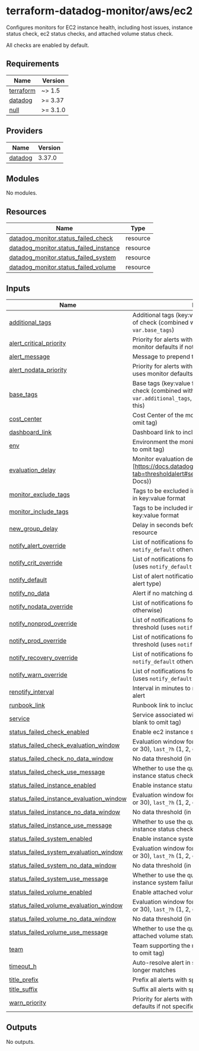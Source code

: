 # terraform-datadog-monitor/aws/ec2

Configures monitors for EC2 instance health, including host issues, instance status check, ec2 status checks, and attached volume status check.

All checks are enabled by default.

<!-- BEGIN_TF_DOCS -->
## Requirements

| Name | Version |
|------|---------|
| <a name="requirement_terraform"></a> [terraform](#requirement\_terraform) | ~> 1.5 |
| <a name="requirement_datadog"></a> [datadog](#requirement\_datadog) | >= 3.37 |
| <a name="requirement_null"></a> [null](#requirement\_null) | >= 3.1.0 |

## Providers

| Name | Version |
|------|---------|
| <a name="provider_datadog"></a> [datadog](#provider\_datadog) | 3.37.0 |

## Modules

No modules.

## Resources

| Name | Type |
|------|------|
| [datadog_monitor.status_failed_check](https://registry.terraform.io/providers/datadog/datadog/latest/docs/resources/monitor) | resource |
| [datadog_monitor.status_failed_instance](https://registry.terraform.io/providers/datadog/datadog/latest/docs/resources/monitor) | resource |
| [datadog_monitor.status_failed_system](https://registry.terraform.io/providers/datadog/datadog/latest/docs/resources/monitor) | resource |
| [datadog_monitor.status_failed_volume](https://registry.terraform.io/providers/datadog/datadog/latest/docs/resources/monitor) | resource |

## Inputs

| Name | Description | Type | Default | Required |
|------|-------------|------|---------|:--------:|
| <a name="input_additional_tags"></a> [additional\_tags](#input\_additional\_tags) | Additional tags (key:value format) to add to this type of check (combined with `local.tags` and `var.base_tags`) | `list(string)` | `[]` | no |
| <a name="input_alert_critical_priority"></a> [alert\_critical\_priority](#input\_alert\_critical\_priority) | Priority for alerts within critical threshold (P1-P5, uses monitor defaults if not specified) | `string` | `null` | no |
| <a name="input_alert_message"></a> [alert\_message](#input\_alert\_message) | Message to prepend to alert notifications | `string` | `"Alert"` | no |
| <a name="input_alert_nodata_priority"></a> [alert\_nodata\_priority](#input\_alert\_nodata\_priority) | Priority for alerts within warning threshold (P1-P5, uses monitor defaults if not specified) | `string` | `null` | no |
| <a name="input_base_tags"></a> [base\_tags](#input\_base\_tags) | Base tags (key:value format) to add to this type of check (combined with `local.tags` and `var.additional_tags`, generally you should not change this) | `list(string)` | <pre>[<br>  "resource:ec2"<br>]</pre> | no |
| <a name="input_cost_center"></a> [cost\_center](#input\_cost\_center) | Cost Center of the monitored resource (leave blank to omit tag) | `string` | `null` | no |
| <a name="input_dashboard_link"></a> [dashboard\_link](#input\_dashboard\_link) | Dashboard link to include in message | `string` | `null` | no |
| <a name="input_env"></a> [env](#input\_env) | Environment the monitored resource is in (leave blank to omit tag) | `string` | `null` | no |
| <a name="input_evaluation_delay"></a> [evaluation\_delay](#input\_evaluation\_delay) | Monitor evaluation delay (see [https://docs.datadoghq.com/monitors/configuration/?tab=thresholdalert#set-alert-conditions](Datadog Docs)) | `number` | `900` | no |
| <a name="input_monitor_exclude_tags"></a> [monitor\_exclude\_tags](#input\_monitor\_exclude\_tags) | Tags to be excluded in the monitoring query. Specify in key:value format | `list(string)` | `[]` | no |
| <a name="input_monitor_include_tags"></a> [monitor\_include\_tags](#input\_monitor\_include\_tags) | Tags to be included in the monitoring query. Specify in key:value format | `list(string)` | `[]` | no |
| <a name="input_new_group_delay"></a> [new\_group\_delay](#input\_new\_group\_delay) | Delay in seconds before generating alerts for a new resource | `number` | `300` | no |
| <a name="input_notify_alert_override"></a> [notify\_alert\_override](#input\_notify\_alert\_override) | List of notifications for alerts in critical threshold (uses `notify_default` otherwise) | `list(string)` | `[]` | no |
| <a name="input_notify_crit_override"></a> [notify\_crit\_override](#input\_notify\_crit\_override) | List of notifications for 24x7 alerts in critical threshold (uses `notify_default` otherwise) | `list(string)` | `[]` | no |
| <a name="input_notify_default"></a> [notify\_default](#input\_notify\_default) | List of alert notifications (can be overridden based on alert type) | `list(string)` | n/a | yes |
| <a name="input_notify_no_data"></a> [notify\_no\_data](#input\_notify\_no\_data) | Alert if no matching data is found | `bool` | `false` | no |
| <a name="input_notify_nodata_override"></a> [notify\_nodata\_override](#input\_notify\_nodata\_override) | List of notifications for no data (uses `notify_default` otherwise) | `list(string)` | `[]` | no |
| <a name="input_notify_nonprod_override"></a> [notify\_nonprod\_override](#input\_notify\_nonprod\_override) | List of notifications for non-prod alerts in critical threshold (uses `notify_default` otherwise) | `list(string)` | `[]` | no |
| <a name="input_notify_prod_override"></a> [notify\_prod\_override](#input\_notify\_prod\_override) | List of notifications for 12x5 prod alerts in critical threshold (uses `notify_default` otherwise) | `list(string)` | `[]` | no |
| <a name="input_notify_recovery_override"></a> [notify\_recovery\_override](#input\_notify\_recovery\_override) | List of notifications for alert recovery (uses `notify_default` otherwise) | `list(string)` | `[]` | no |
| <a name="input_notify_warn_override"></a> [notify\_warn\_override](#input\_notify\_warn\_override) | List of notifications for alerts in warning threshold (uses `notify_default` otherwise) | `list(string)` | `[]` | no |
| <a name="input_renotify_interval"></a> [renotify\_interval](#input\_renotify\_interval) | Interval in minutes to re-send notifications about an alert | `number` | `0` | no |
| <a name="input_runbook_link"></a> [runbook\_link](#input\_runbook\_link) | Runbook link to include in message | `string` | `null` | no |
| <a name="input_service"></a> [service](#input\_service) | Service associated with the monitored resource (leave blank to omit tag) | `string` | `null` | no |
| <a name="input_status_failed_check_enabled"></a> [status\_failed\_check\_enabled](#input\_status\_failed\_check\_enabled) | Enable ec2 instance status check monitor | `bool` | `true` | no |
| <a name="input_status_failed_check_evaluation_window"></a> [status\_failed\_check\_evaluation\_window](#input\_status\_failed\_check\_evaluation\_window) | Evaluation window for monitor (`last_?m` (1, 5, 10, 15, or 30), `last_?h` (1, 2, or 4), or `last_1d`] | `string` | `"last_5m"` | no |
| <a name="input_status_failed_check_no_data_window"></a> [status\_failed\_check\_no\_data\_window](#input\_status\_failed\_check\_no\_data\_window) | No data threshold (in minutes, 0 to disable) | `number` | `10` | no |
| <a name="input_status_failed_check_use_message"></a> [status\_failed\_check\_use\_message](#input\_status\_failed\_check\_use\_message) | Whether to use the query alert base message for ec2 instance status check monitor | `bool` | `false` | no |
| <a name="input_status_failed_instance_enabled"></a> [status\_failed\_instance\_enabled](#input\_status\_failed\_instance\_enabled) | Enable instance status check monitor | `bool` | `true` | no |
| <a name="input_status_failed_instance_evaluation_window"></a> [status\_failed\_instance\_evaluation\_window](#input\_status\_failed\_instance\_evaluation\_window) | Evaluation window for monitor (`last_?m` (1, 5, 10, 15, or 30), `last_?h` (1, 2, or 4), or `last_1d`] | `string` | `"last_5m"` | no |
| <a name="input_status_failed_instance_no_data_window"></a> [status\_failed\_instance\_no\_data\_window](#input\_status\_failed\_instance\_no\_data\_window) | No data threshold (in minutes, 0 to disable) | `number` | `10` | no |
| <a name="input_status_failed_instance_use_message"></a> [status\_failed\_instance\_use\_message](#input\_status\_failed\_instance\_use\_message) | Whether to use the query alert base message for instance status check monitor | `bool` | `false` | no |
| <a name="input_status_failed_system_enabled"></a> [status\_failed\_system\_enabled](#input\_status\_failed\_system\_enabled) | Enable instance system failure monitor | `bool` | `true` | no |
| <a name="input_status_failed_system_evaluation_window"></a> [status\_failed\_system\_evaluation\_window](#input\_status\_failed\_system\_evaluation\_window) | Evaluation window for monitor (`last_?m` (1, 5, 10, 15, or 30), `last_?h` (1, 2, or 4), or `last_1d`] | `string` | `"last_5m"` | no |
| <a name="input_status_failed_system_no_data_window"></a> [status\_failed\_system\_no\_data\_window](#input\_status\_failed\_system\_no\_data\_window) | No data threshold (in minutes, 0 to disable) | `number` | `10` | no |
| <a name="input_status_failed_system_use_message"></a> [status\_failed\_system\_use\_message](#input\_status\_failed\_system\_use\_message) | Whether to use the query alert base message for instance system failure monitor | `bool` | `false` | no |
| <a name="input_status_failed_volume_enabled"></a> [status\_failed\_volume\_enabled](#input\_status\_failed\_volume\_enabled) | Enable attached volume status monitor | `bool` | `true` | no |
| <a name="input_status_failed_volume_evaluation_window"></a> [status\_failed\_volume\_evaluation\_window](#input\_status\_failed\_volume\_evaluation\_window) | Evaluation window for monitor (`last_?m` (1, 5, 10, 15, or 30), `last_?h` (1, 2, or 4), or `last_1d`] | `string` | `"last_5m"` | no |
| <a name="input_status_failed_volume_no_data_window"></a> [status\_failed\_volume\_no\_data\_window](#input\_status\_failed\_volume\_no\_data\_window) | No data threshold (in minutes, 0 to disable) | `number` | `10` | no |
| <a name="input_status_failed_volume_use_message"></a> [status\_failed\_volume\_use\_message](#input\_status\_failed\_volume\_use\_message) | Whether to use the query alert base message for attached volume status monitor | `bool` | `false` | no |
| <a name="input_team"></a> [team](#input\_team) | Team supporting the monitored resource (leave blank to omit tag) | `string` | `null` | no |
| <a name="input_timeout_h"></a> [timeout\_h](#input\_timeout\_h) | Auto-resolve alert in specified hours if condition no longer matches | `number` | `0` | no |
| <a name="input_title_prefix"></a> [title\_prefix](#input\_title\_prefix) | Prefix all alerts with specified value in brackets | `string` | `null` | no |
| <a name="input_title_suffix"></a> [title\_suffix](#input\_title\_suffix) | Suffix all alerts with specified value in parenthesis | `string` | `null` | no |
| <a name="input_warn_priority"></a> [warn\_priority](#input\_warn\_priority) | Priority for alerts with no data (P1-P5, uses monitor defaults if not specified) | `string` | `null` | no |

## Outputs

No outputs.
<!-- END_TF_DOCS -->
